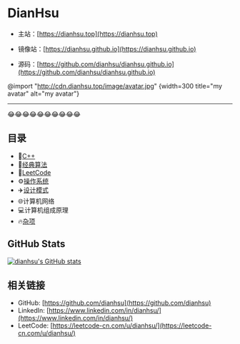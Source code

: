 # DianHsu
- 主站：[https://dianhsu.top](https://dianhsu.top)

- 镜像站：[https://dianhsu.github.io](https://dianhsu.github.io)

- 源码：[https://github.com/dianhsu/dianhsu.github.io](https://github.com/dianhsu/dianhsu.github.io)

@import "http://cdn.dianhsu.top/image/avatar.jpg" {width=300  title="my avatar" alt="my avatar"}

--------------------------
:joy::joy::joy::joy::joy::joy::joy::joy::joy::joy:


## 目录

- :apple:[C++](./cplusplus/index.html)
- :rocket:[经典算法](./algorithm/index.html)
- :balloon:[LeetCode](./leetcode/index.html)
- :gear:[操作系统](./operation_system/index.html)
- :airplane:[设计模式](./design_pattern/index.html)
- :globe_with_meridians:计算机网络
- :computer:计算机组成原理
- :fire:[杂项](./misc/index.html)

## GitHub Stats
[![dianhsu's GitHub stats](https://github-readme-stats.vercel.app/api?username=dianhsu)](https://github.com/anuraghazra/github-readme-stats)

## 相关链接

- GitHub: [https://github.com/dianhsu](https://github.com/dianhsu)
- LinkedIn: [https://www.linkedin.com/in/dianhsu/](https://www.linkedin.com/in/dianhsu/)
- LeetCode: [https://leetcode-cn.com/u/dianhsu/](https://leetcode-cn.com/u/dianhsu/)